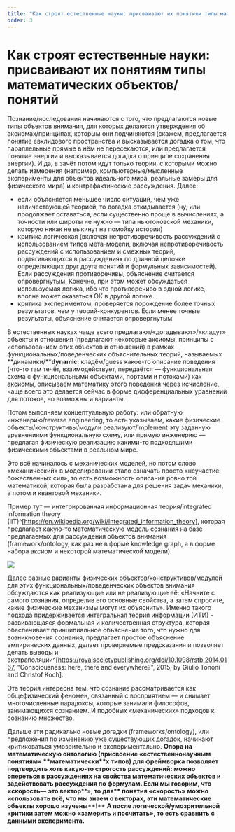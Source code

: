 ```yaml
---
title: "Как строят естественные науки: присваивают их понятиям типы математических объектов/понятий"
order: 3
---
```


# Как строят естественные науки: присваивают их понятиям типы математических объектов/понятий

Познание/исследования начинаются с того, что предлагаются новые типы объектов внимания, для которых делаются утверждения об аксиомах/принципах, которым они подчиняются (скажем, предлагается понятие евклидового пространства и высказывается догадка о том, что параллельные прямые в нём не пересекаются, или предлагается понятие энергии и высказывается догадка о принципе сохранения энергии). И да, в зачёт потом идут только теории, с которыми можно делать измерения (например, компьютерные/мысленные эксперименты для объектов идеального мира, реальные замеры для физического мира) и контрафактические рассуждения. Далее:

* если объясняется меньшее число ситуаций, чем уже наличествующей теорией, то догадка откидывается (ну, или продолжает оставаться, если существенно проще в вычислениях, а точности или широты не нужно — типа ньютоновской механики, которую никак не выкинут на помойку истории)
* критика логическая (включая непротиворечивость рассуждений с использованием типов мета-модели, включая непротиворечивость рассуждений с использованием и смежных теорий, подтягивающихся в рассуждениях по длинной цепочке определяющих друг друга понятий и формульных зависимостей). Если рассуждения противоречивы, объяснение считается опровергнутым. Конечно, при этом может обсуждаться используемая логика, ибо что противоречиво в одной логике, вполне может оказаться ОК в другой логике.
* критика экспериментом, проверяется порождение более точных результатов, чем у теорий-конкурентов. Если менее точные результаты, объяснение считается опровергнутым.

В естественных науках чаще всего предлагают/«догадывают»/«кладут» объекты и отношения (предлагают некоторые аксиомы, принципы с использованием этих объектов и отношений) в рамках функциональных/поведенческих объяснительных теорий, называемых **динамики/****dynamic**: кладём/guess какое-то описание поведения (что-то там течёт, взаимодействует, передаётся — функциональная схема с функциональными объектами, портами и потоками) как аксиомы, описываем математику этого поведения через исчисление, чаще всего это делается сейчас в форме дифференциальных уравнений для потоков, но возможны и варианты.

Потом выполняем концептуальную работу: или обратную инженерию/reverse engineering, то есть указываем, какие физические объекты/конструктивы/модули реализуют/implement эту заданную уравнениями функциональную схему, или прямую инженерию — предлагая физическую реализацию какими-то подходящими физическими объектами в реальном мире.

Это всё начиналось с механических моделей, но потом слово «механический» в моделировании стало означать просто «неучастие божественных сил», то есть возможность описания ровно той математикой, которая была разработана для решения задач механики, а потом и квантовой механики.

Пример тут — интегрированная информационная теория/integrated information theory (IIT)^[<https://en.wikipedia.org/wiki/Integrated_information_theory>], которая предлагает какую-то математическую модель сознания на базе предлагаемых для рассуждения объектов внимания (framework/ontology, как раз не в форме knowledge graph, а в форме набора аксиом и некоторой математической модели).

![](/ru/professional/intellect-stack/29.jpeg)

Далее разные варианты физических объектов/конструктивов/модулей для этих функциональных/поведенческих объектов внимания обсуждаются как реализующие или не реализующие её: «Начните с самого сознания, определив его основные свойства, а затем спросите, какие физические механизмы могут их объяснить». Именно такого подхода придерживается интегральная теория информации (ИТИ) - развивающаяся формальная и количественная структура, которая обеспечивает принципиальное объяснение того, что нужно для возникновения сознания, предлагает простое объяснение эмпирических данных, делает проверяемые предсказания и позволяет делать выводы и экстраполяции^[<https://royalsocietypublishing.org/doi/10.1098/rstb.2014.0167>, "Consciousness: here, there and everywhere?", 2015, by Giulio Tononi and Christof Koch].

Эта теория интересна тем, что сознание рассматривается как общефизический феномен, связанный с восприятием — и снимает многочисленные парадоксы, которые занимали философов, занимающихся сознанием. И подобных «механических» подходов к сознанию множество.

Дальше эти радикально новые догадки (frameworks/ontology), или предложения по изменению уже существующих догадок, начинают критиковаться умозрительно и экспериментально. **Опора на математическую онтологию (****присвоение «естественнонаучным понятиям»** **математически****х** **тип****ов****) для фреймворка позволяет подтвердить хоть какую-то строгость рассуждений: можно опереться в рассуждениях на свойства математических объектов и задействовать рассуждения по формулам. Если мы говорим, что** **«****скорость****—** **это вектор****»****, то для** **понятия «****скорост****ь»** **можно использовать всё, что мы знаем о векторах****, эти математические объекты хорошо изучены****!** **А после логической/умозрительной критики затем можно «замерить и посчитать», то есть сравнить с данными эксперимента.**